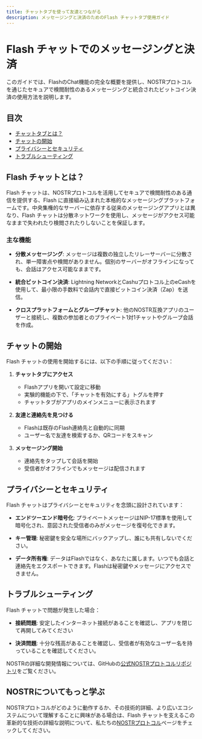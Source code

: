 ```yaml
---
title: チャットタブを使って友達とつながる
description: メッセージングと決済のためのFlash チャットタブ使用ガイド
---
```


# Flash チャットでのメッセージングと決済

このガイドでは、FlashのChat機能の完全な概要を提供し、NOSTRプロトコルを通じたセキュアで検閲耐性のあるメッセージングと統合されたビットコイン決済の使用方法を説明します。

## 目次

-   [チャットタブとは？](#what-is-the-chat-tab)
-   [チャットの開始](#getting-started-with-chat)
-   [プライバシーとセキュリティ](#privacy-and-security)
-   [トラブルシューティング](#troubleshooting)

## Flash チャットとは？

Flash チャットは、NOSTRプロトコルを活用してセキュアで検閲耐性のある通信を提供する、Flash に直接組み込まれた本格的なメッセージングプラットフォームです。中央集権的なサーバーに依存する従来のメッセージングアプリとは異なり、Flash チャットは分散ネットワークを使用し、メッセージがアクセス可能なままで失われたり検閲されたりしないことを保証します。

### 主な機能

-   **分散メッセージング**: メッセージは複数の独立したリレーサーバーに分散され、単一障害点や検閲がありません。個別のサーバーがオフラインになっても、会話はアクセス可能なままです。

-   **統合ビットコイン決済**: Lightning NetworkとCashuプロトコル上のeCashを使用して、最小限の手数料で会話内で直接ビットコイン決済（Zap）を送信。

-   **クロスプラットフォームとグループチャット**: 他のNOSTR互換アプリのユーザーと接続し、複数の参加者とのプライベート1対1チャットやグループ会話を作成。

## チャットの開始

Flash チャットの使用を開始するには、以下の手順に従ってください：

1. **チャットタブにアクセス**

    - Flashアプリを開いて設定に移動
    - 実験的機能の下で、「チャットを有効にする」トグルを押す
    - チャットタブがアプリのメインメニューに表示されます

2. **友達と連絡先を見つける**

    - Flashは既存のFlash連絡先と自動的に同期
    - ユーザー名で友達を検索するか、QRコードをスキャン

3. **メッセージング開始**
    - 連絡先をタップして会話を開始
    - 受信者がオフラインでもメッセージは配信されます

## プライバシーとセキュリティ

Flash チャットはプライバシーとセキュリティを念頭に設計されています：

-   **エンドツーエンド暗号化**: プライベートメッセージはNIP-17標準を使用して暗号化され、意図された受信者のみがメッセージを復号化できます。

-   **キー管理**: 秘密鍵を安全な場所にバックアップし、誰にも共有しないでください。

-   **データ所有権**: データはFlashではなく、あなたに属します。いつでも会話と連絡先をエクスポートできます。Flashは秘密鍵やメッセージにアクセスできません。

## トラブルシューティング

Flash チャットで問題が発生した場合：

-   **接続問題**: 安定したインターネット接続があることを確認し、アプリを閉じて再開してみてください

-   **決済問題**: 十分な残高があることを確認し、受信者が有効なユーザー名を持っていることを確認してください。

NOSTRの詳細な開発情報については、GitHubの[公式NOSTRプロトコルリポジトリ](https://github.com/nostr-protocol/nostr)をご覧ください。

## NOSTRについてもっと学ぶ

NOSTRプロトコルがどのように動作するか、その技術的詳細、より広いエコシステムについて理解することに興味がある場合は、Flash チャットを支えるこの革新的な技術の詳細な説明について、私たちの[NOSTRプロトコル](/ja/nostr-protocol)ページをチェックしてください。
